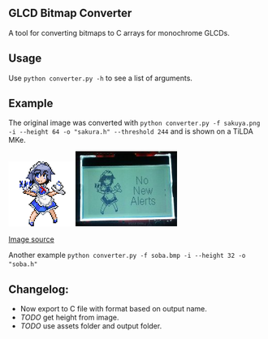 GLCD Bitmap Converter
---------------------

A tool for converting bitmaps to C arrays for monochrome GLCDs.

Usage
-----

Use ```python converter.py -h``` to see a list of arguments.

Example
-------

The original image was converted with ```python converter.py -f sakuya.png -i --height 64 -o "sakura.h" --threshold 244``` and is shown on a TiLDA MKe.

![Original](https://github.com/DanNixon/GLCD-BitmapCOnverter/raw/master/sakuya.png "Original")
![On TiLDA MKe](https://github.com/DanNixon/GLCD-BitmapConverter/raw/master/sakuya_glcd.jpg "On TiLDA MKe")

[Image source](http://en.touhouwiki.net/wiki/File:Touhoudex_2_HSakuya.png)

Another example ```python converter.py -f soba.bmp -i --height 32 -o "soba.h"```

Changelog:
----------

* Now export to C file with format based on output name.
* *TODO* get height from image.
* *TODO* use assets folder and output folder.
